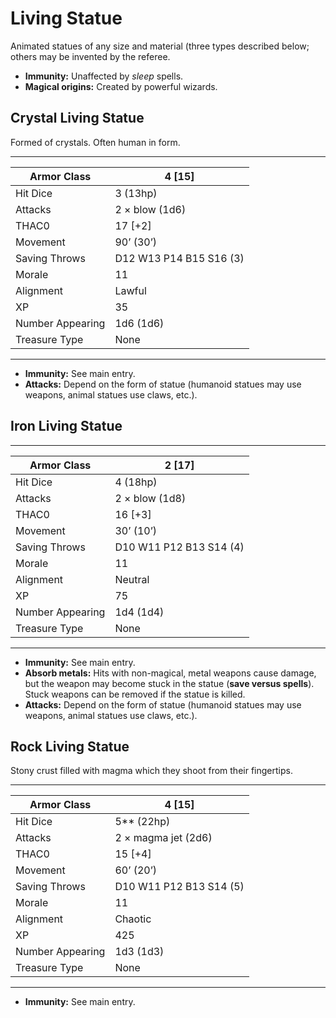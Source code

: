 # Living Statue

Animated statues of any size and material (three types described below; others may be invented by the referee.

- **Immunity:** Unaffected by *sleep* spells.
- **Magical origins:** Created by powerful wizards.

## Crystal Living Statue

Formed of crystals. Often human in form.

------

| Armor Class     | 4 [15]                  |
| ---------------- | ----------------------- |
| Hit Dice         | 3 (13hp)                |
| Attacks          | 2 × blow (1d6)          |
| THAC0            | 17 [+2]                 |
| Movement         | 90’ (30’)               |
| Saving Throws    | D12 W13 P14 B15 S16 (3) |
| Morale           | 11                      |
| Alignment        | Lawful                  |
| XP               | 35                      |
| Number Appearing | 1d6 (1d6)               |
| Treasure Type    | None                    |

------

- **Immunity:** See main entry.
- **Attacks:** Depend on the form of statue (humanoid statues may use weapons, animal statues use claws, etc.).

## Iron Living Statue

------

| Armor Class     | 2 [17]                  |
| ---------------- | ----------------------- |
| Hit Dice         | 4 (18hp)                |
| Attacks          | 2 × blow (1d8)          |
| THAC0            | 16 [+3]                 |
| Movement         | 30’ (10’)               |
| Saving Throws    | D10 W11 P12 B13 S14 (4) |
| Morale           | 11                      |
| Alignment        | Neutral                 |
| XP               | 75                      |
| Number Appearing | 1d4 (1d4)               |
| Treasure Type    | None                    |

------

- **Immunity:** See main entry.
- **Absorb metals:** Hits with non-magical, metal weapons cause damage, but the weapon may become stuck in the statue (**save versus spells**). Stuck weapons can be removed if the statue is killed.
- **Attacks:** Depend on the form of statue (humanoid statues may use weapons, animal statues use claws, etc.).

## Rock Living Statue

Stony crust filled with magma which they shoot from their fingertips.

------

| Armor Class     | 4 [15]                  |
| ---------------- | ----------------------- |
| Hit Dice         | 5** (22hp)              |
| Attacks          | 2 × magma jet (2d6)     |
| THAC0            | 15 [+4]                 |
| Movement         | 60’ (20’)               |
| Saving Throws    | D10 W11 P12 B13 S14 (5) |
| Morale           | 11                      |
| Alignment        | Chaotic                 |
| XP               | 425                     |
| Number Appearing | 1d3 (1d3)               |
| Treasure Type    | None                    |

------

- **Immunity:** See main entry.